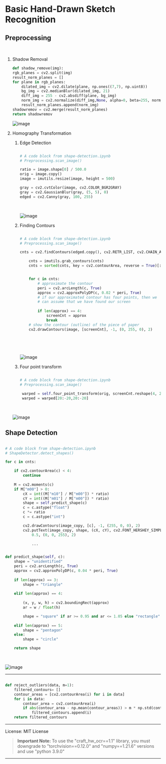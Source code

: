 # Basic Hand-Drawn Sketch Recognition



## Preprocessing

<br>

1. Shadow Removal 


    ```python
    def shadow_remove(img):
    rgb_planes = cv2.split(img)
    result_norm_planes = []
    for plane in rgb_planes:
        dilated_img = cv2.dilate(plane, np.ones((7,7), np.uint8))
        bg_img = cv2.medianBlur(dilated_img, 21)
        diff_img = 255 - cv2.absdiff(plane, bg_img)
        norm_img = cv2.normalize(diff_img,None, alpha=0, beta=255, norm_type=cv2.NORM_MINMAX, dtype=cv2.CV_8UC1)
        result_norm_planes.append(norm_img)
    shadowremov = cv2.merge(result_norm_planes)
    return shadowremov
    ```

    ![image](docs/shadow-removal.png "shadow-removal")

2. Homography Transformation

    1. Edge Detection

        ```python

        # A code block from shape-detection.ipynb 
        # Preprocessing.scan_image()

        ratio = image.shape[0] / 500.0
        orig = image.copy()
        image = imutils.resize(image, height = 500)
        
        gray = cv2.cvtColor(image, cv2.COLOR_BGR2GRAY)
        gray = cv2.GaussianBlur(gray, (5, 5), 0)
        edged = cv2.Canny(gray, 100, 255)
        ```

        <br>

        ![image](docs/edge-image.jpg)

    2. Finding Contours

       

        ```python

        # A code block from shape-detection.ipynb 
        # Preprocessing.scan_image()

        cnts = cv2.findContours(edged.copy(), cv2.RETR_LIST, cv2.CHAIN_APPROX_SIMPLE)

            cnts = imutils.grab_contours(cnts)
            cnts = sorted(cnts, key = cv2.contourArea, reverse = True)[:5]
        

            for c in cnts:
                # approximate the contour
                peri = cv2.arcLength(c, True)
                approx = cv2.approxPolyDP(c, 0.02 * peri, True)
                # if our approximated contour has four points, then we
                # can assume that we have found our screen
                
                if len(approx) == 4:
                    screenCnt = approx
                    break
            # show the contour (outline) of the piece of paper
            cv2.drawContours(image, [screenCnt], -1, (0, 255, 0), 2)

            
        ```

         <br>

        ![image](docs/contour-image.jpg)


    3. Four point transform

        ```python

        # A code block from shape-detection.ipynb 
        # Preprocessing.scan_image()

         warped = self.four_point_transform(orig, screenCnt.reshape(4, 2) * ratio)
         warped = warped[20:-20,20:-20]
        ```

    

    <br>

    ![image](docs/image-scan.png "image-scan")



## Shape Detection

```python

# A code block from shape-detection.ipynb 
# ShapeDetector.detect_shapes()

for c in cnts:

    if cv2.contourArea(c) < 4:
        continue
    
    M = cv2.moments(c)
    if M["m00"] > 0:
        cX = int((M["m10"] / M["m00"]) * ratio)
        cY = int((M["m01"] / M["m00"]) * ratio)
        shape = self.predict_shape(c)
        c = c.astype("float")
        c *= ratio
        c = c.astype("int")

        cv2.drawContours(image_copy, [c], -1, (255, 0, 0), 2)
        cv2.putText(image_copy, shape, (cX, cY), cv2.FONT_HERSHEY_SIMPLEX,
            0.5, (0, 0, 255), 2)

            ...

```



```python

def predict_shape(self, c):
    shape = "unidentified"
    peri = cv2.arcLength(c, True)
    approx = cv2.approxPolyDP(c, 0.04 * peri, True)
  
    if len(approx) == 3:
        shape = "triangle"
   
    elif len(approx) == 4:
        
        (x, y, w, h) = cv2.boundingRect(approx)
        ar = w / float(h)

        shape = "square" if ar >= 0.95 and ar <= 1.05 else "rectangle"
   
    elif len(approx) == 5:
        shape = "pentagon"
    else:
        shape = "circle"

    return shape
```

<br>

![image](docs/detection.jpg "detection")

---

```python

def reject_outliers(data, m=1):
    filtered_contours= []
    contour_areas = [cv2.contourArea(i) for i in data]
    for i in data:
        contour_area = cv2.contourArea(i)
        if abs(contour_area - np.mean(contour_areas)) > m * np.std(contour_areas):
            filtered_contours.append(i)
    return filtered_contours
```
---
License: MIT License


>**Important Note:** To use the "craft_hw_ocr==1.1" library, you must downgrade to "torchvision==0.12.0" and "numpy==1.21.6" versions and use "python 3.9.0"

---
